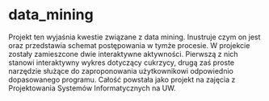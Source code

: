 # data_mining
Projekt ten wyjaśnia kwestie związane z data mining. Inustruje czym on jest oraz przedstawia schemat postępowania w tymże procesie. W projekcie zostały zamieszcone dwie interaktywne aktywności. Pierwszą z nich stanowi interaktywny wykres dotyczący cukrzycy, drugą zaś proste narzędzie służące do zaproponowania użytkownikowi odpowiednio dopasowanego programu. Całość powstała jako projekt na zajęcia z Projektowania Systemów Informatycznych na UW. 

